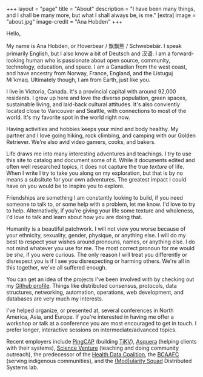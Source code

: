 +++
layout = "page"
title = "About"
description = "I have been many things, and I shall be many more, but what I shall always be, is me."
[extra]
image = "about.jpg"
image-credit = "Ana Hobden"
+++

Hello,

My name is Ana Hobden, or Hoverbear / 飘飘熊 / Schwebebär. I speak primarily English, but I also know a bit of Deutsch and 汉语. I am a forward-looking human who is passionate about open source, community, technology, education, and space. I am a Canadian from the west coast, and have ancestry from Norway, France, England, and the Listuguj Mi'kmaq. Ultimately though, I am from Earth, just like you.

I live in Victoria, Canada. It's a provincial capital with around 92,000 residents. I grew up here and love the diverse population, green spaces, sustainable living, and laid-back cultural attitudes. It's also conviently located close to Vancouver and Seattle, with connections to most of the world. It's my favorite spot in the world right now.

Having activities and hobbies keeps your mind and body healthy. My partner and I love going hiking, rock climbing, and camping with our Golden Retriever. We're also avid video gamers, cooks, and bakers.

Life draws me into many interesting adventures and teachings. I try to use this site to catalog and document some of it. While it documents edited and often well researched topics, it does not capture the true *texture* of life. When I write I try to take you along on my exploration, but that is by no means a subsitute for your own adventures. The greatest impact I could have on you would be to inspire you to explore.

Friendships are something I am constantly looking to build, if you need someone to talk to, or some help with a problem, let me know. I'd love to try to help. Alternatively, if you're giving your life some texture and wholeness, I'd love to talk and learn about how you are doing that.

Humanity is a beautiful patchwork. I will not view you worse because of your ethnicity, sexuality, gender, physique, or anything else. I will do my best to respect your wishes around pronouns, names, or anything else. I do not mind whatever you use for me. The most correct pronoun for me would be *she*, if you were curious. The only reason I will treat you differently or disrespect you is if I see you disrespecting or harming others. We're all in this together, we've all suffered enough.

You can get an idea of the projects I've been involved with by checking out my [Github profile](https://github.com/hoverbear/). Things like distributed consensus, protocols, data structures, networking, automation, operations, web development, and databases are very much my interests.

I've helped organize, or presented at, several conferences in North America, Asia, and Europe. If you're interested in having me offer a workshop or talk at a conference you are most encouraged to get in touch. I prefer longer, interactive sessions on intermediate/advanced topics.

Recent employers include [PingCAP](http://pingcap.com/) (building [TiKV](http://tikv.org/)), [Asquera](http://asquera.de/) (helping clients with their systems), [Science Venture](http://www.scienceventure.ca/) (teaching and doing community outreach), the predecessor of the [Health Data Coalition](http://hdcbc.ca/), the [BCAAFC](http://bcaafc.com/) (serving indigenous communities), and the [(Mod)ularity Squad](https://yvonnecoady.com/) Distributed Systems lab.
